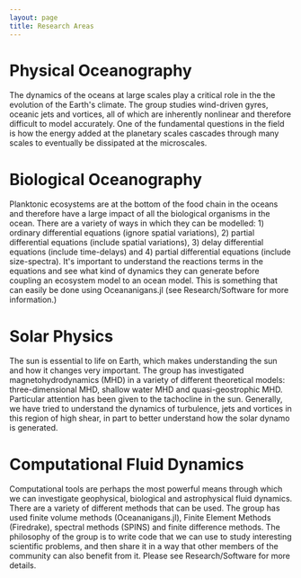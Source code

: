 ```yaml
---
layout: page
title: Research Areas
---
```


# Physical Oceanography

The dynamics of the oceans at large scales play a critical role in the the evolution of the Earth's climate. The group studies wind-driven gyres, oceanic jets and vortices, all of which are inherently nonlinear and therefore difficult to model accurately.  One of the fundamental questions in the field is how the energy added at the planetary scales cascades through many scales to eventually be dissipated at the microscales.

# Biological Oceanography 

Planktonic ecosystems are at the bottom of the food chain in the oceans and therefore have a large impact of all the biological organisms in the ocean. There are a variety of ways in which they can be modelled: 1) ordinary differential equations (ignore spatial variations), 2) partial differential equations (include spatial variations), 3) delay differential equations (include time-delays) and 4) partial differential equations (include size-spectra).  It's important to understand the reactions terms in the equations and see what kind of dynamics they can generate before coupling an ecosystem model to an ocean model.  This is something that can easily be done using Oceananigans.jl (see Research/Software for more information.)

# Solar Physics

The sun is essential to life on Earth, which makes understanding the sun and how it changes very important.  The group has investigated magnetohydrodynamics (MHD) in a variety of different theoretical models: three-dimensional MHD, shallow water MHD and quasi-geostrophic MHD. Particular attention has been given to the tachocline in the sun.  Generally, we have tried to understand the dynamics of turbulence, jets and vortices in this region of high shear, in part to better understand how the solar dynamo is generated.
 

# Computational Fluid Dynamics 

Computational tools are perhaps the most powerful means through which we can investigate geophysical, biological and astrophysical fluid dynamics.  There are a variety of different methods that can be used.  The group has used finite volume methods (Oceananigans.jl), Finite Element Methods (Firedrake), spectral methods (SPINS) and finite difference methods.  The philosophy of the group is to write code that we can use to study interesting scientific problems, and then share it in a way that other members of the community can also benefit from it.  Please see Research/Software for more details.
